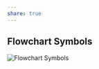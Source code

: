 ```yaml
---
share: true  
---  
```


## Flowchart Symbols
![Flowchart Symbols](https://i.imgur.com/JCtpxO7.jpeg)


